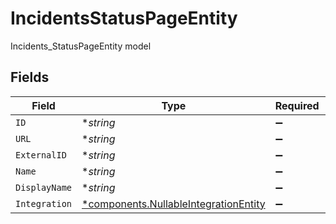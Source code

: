 # IncidentsStatusPageEntity

Incidents_StatusPageEntity model


## Fields

| Field                                                                                         | Type                                                                                          | Required                                                                                      | Description                                                                                   |
| --------------------------------------------------------------------------------------------- | --------------------------------------------------------------------------------------------- | --------------------------------------------------------------------------------------------- | --------------------------------------------------------------------------------------------- |
| `ID`                                                                                          | **string*                                                                                     | :heavy_minus_sign:                                                                            | N/A                                                                                           |
| `URL`                                                                                         | **string*                                                                                     | :heavy_minus_sign:                                                                            | N/A                                                                                           |
| `ExternalID`                                                                                  | **string*                                                                                     | :heavy_minus_sign:                                                                            | N/A                                                                                           |
| `Name`                                                                                        | **string*                                                                                     | :heavy_minus_sign:                                                                            | N/A                                                                                           |
| `DisplayName`                                                                                 | **string*                                                                                     | :heavy_minus_sign:                                                                            | N/A                                                                                           |
| `Integration`                                                                                 | [*components.NullableIntegrationEntity](../../models/components/nullableintegrationentity.md) | :heavy_minus_sign:                                                                            | N/A                                                                                           |
